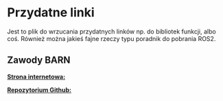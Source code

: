 # Przydatne linki
Jest to plik do wrzucania przydatnych linków np. do bibliotek funkcji, albo coś. Również można jakieś fajne rzeczy typu poradnik do pobrania ROS2.


## Zawody BARN
[**Strona internetowa:**](https://cs.gmu.edu/~xiao/Research/BARN_Challenge/BARN_Challenge24.html)

[**Repozytorium Github:**](https://github.com/Daffan/the-barn-challenge)
